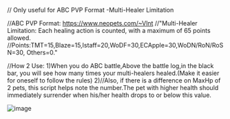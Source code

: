// Only useful for ABC PVP Format -Multi-Healer Limitation



//ABC PVP Format: https://www.neopets.com/~Vlnt
//"Multi-Healer Limitation: Each healing action is counted, with a maximum of 65 points allowed.
//Points:TMT=15,Blaze=15,Istaff=20,WoDF=30,ECApple=30,WoDN/RoN/RoSN=30, Others=0."




//How 2 Use:
1)When you do ABC battle,Above the battle log,in the black bar, you will see how many times your multi-healers healed.(Make it easier for oneself to follow the rules)
2)//Also, if there is a difference on MaxHp of 2 pets, this script helps note the number.The pet with higher health should immediately surrender when his/her health drops to or below this value.


![image](https://github.com/user-attachments/assets/ff6d9af1-6228-480d-baab-4cc637234e32)

